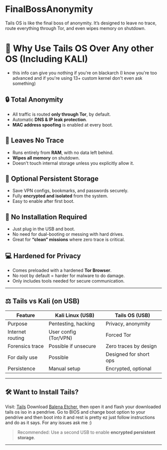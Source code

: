 # FinalBossAnonymity
Tails OS is like the final boss of anonymity. It’s designed to leave no trace, route everything through Tor, and even wipes memory on shutdown.
# 🧊 Why Use Tails OS Over Any other OS (Including KALI) 
 - this info can give you nothing if you're on blackarch (I know you're too advanced and if you're using 13+ custom kernel don't even ask something)

## 🔒 Total Anonymity
- All traffic is routed **only through Tor**, by default.
- Automatic **DNS & IP leak protection**.
- **MAC address spoofing** is enabled at every boot.

## 🧹 Leaves No Trace
- Runs entirely from **RAM**, with no data left behind.
- **Wipes all memory** on shutdown.
- Doesn't touch internal storage unless you explicitly allow it.

## 🔐 Optional Persistent Storage
- Save VPN configs, bookmarks, and passwords securely.
- Fully **encrypted and isolated** from the system.
- Easy to enable after first boot.

## 🧭 No Installation Required
- Just plug in the USB and boot.
- No need for dual-booting or messing with hard drives.
- Great for **“clean” missions** where zero trace is critical.

## 💻 Hardened for Privacy
- Comes preloaded with a hardened **Tor Browser**.
- No root by default = harder for malware to do damage.
- Only includes tools needed for secure communication.

---

## ⚖️ Tails vs Kali (on USB)

| Feature               | Kali Linux (USB)      | Tails OS (USB)         |
|-----------------------|-----------------------|------------------------|
| Purpose               | Pentesting, hacking   | Privacy, anonymity     |
| Internet routing      | User config (Tor/VPN) | Forced Tor             |
| Forensics trace       | Possible if unsecure  | Zero traces by design  |
| For daily use         | Possible              | Designed for short ops |
| Persistence           | Manual setup          | Encrypted, optional    |

---

## 🛠 Want to Install Tails?

Visit: [Tails](https://tails.net/install/)
Download [Balena Etcher](https://etcher.balena.io), then open it and flash your downloaded tails os iso in a pendrive.
Go to BIOS and change boot option to your pendrive and then boot into it and rest is pretty ez just follow instructions and do as it says.
For any issues ask me :)
> Recommended: Use a second USB to enable **encrypted persistent storage**.

---
